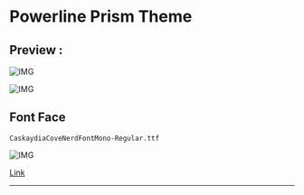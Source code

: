 # Powerline Prism Theme

## Preview :

![IMG](https://i.imgur.com/QR9GLc6.png)

![IMG](https://i.imgur.com/vpAwNF9.png)

## Font Face

`CaskaydiaCoveNerdFontMono-Regular.ttf`

![IMG](https://i.imgur.com/w0hhmoy.png)

[Link](https://github.com/ryanoasis/nerd-fonts/releases/download/v3.2.1/CascadiaCode.zip)


---
